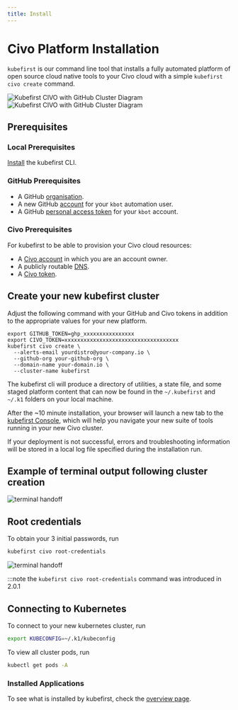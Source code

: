 ```yaml
---
title: Install
---
```


# Civo Platform Installation

`kubefirst` is our command line tool that installs a fully automated platform of open source cloud native tools to your Civo cloud with a simple `kubefirst civo create` command.

![Kubefirst CIVO with GitHub Cluster Diagram](../../../img/civo/github/installation-diagram-light.png#light-mode)![Kubefirst CIVO with GitHub Cluster Diagram](../../../img/civo/github/installation-diagram-dark.png#dark-mode)

## Prerequisites

### Local Prerequisites

[Install](../../overview.md#how-to-install-kubefirst-cli) the kubefirst CLI.

### GitHub Prerequisites

- A GitHub [organisation](https://docs.github.com/en/organizations/collaborating-with-groups-in-organizations/creating-a-new-organization-from-scratch).
- A new GitHub [account](https://docs.github.com/en/get-started/signing-up-for-github/signing-up-for-a-new-github-account) for your `kbot` automation user.
- A GitHub [personal access token](../../../explore/github-token.md) for your `kbot` account.

### Civo Prerequisites

For kubefirst to be able to provision your Civo cloud resources:

- A [Civo account](https://dashboard.civo.com/signup) in which you are an account owner.
- A publicly routable [DNS](https://www.civo.com/learn/configure-dns#adding-a-domain-name).
- A [Civo token](https://dashboard.civo.com/security).

## Create your new kubefirst cluster

Adjust the following command with your GitHub and Civo tokens in addition to the appropriate values for your new platform.

```shell
export GITHUB_TOKEN=ghp_xxxxxxxxxxxxxxxx
export CIVO_TOKEN=xxxxxxxxxxxxxxxxxxxxxxxxxxxxxxxxxxxx
kubefirst civo create \
  --alerts-email yourdistro@your-company.io \
  --github-org your-github-org \
  --domain-name your-domain.io \
  --cluster-name kubefirst
```

The kubefirst cli will produce a directory of utilities, a state file, and some staged platform content that can now be found in the `~/.kubefirst` and `~/.k1` folders on your local machine.

After the ~10 minute installation, your browser will launch a new tab to the [kubefirst Console](https://github.com/kubefirst/console), which will help you navigate your new suite of tools running in your new Civo cluster.

If your deployment is not successful, errors and troubleshooting information will be stored in a local log file specified during the installation run.

## Example of terminal output following cluster creation

![terminal handoff](../../../img/civo/github/handoff-screen.png)

## Root credentials

To obtain your 3 initial passwords, run

```bash
kubefirst civo root-credentials
```

![terminal handoff](../../../img/common/kubefirst/root-credentials.png)

:::note the `kubefirst civo root-credentials` command was introduced in 2.0.1

## Connecting to Kubernetes

To connect to your new kubernetes cluster, run

```bash
export KUBECONFIG=~/.k1/kubeconfig
```

To view all cluster pods, run

```bash
kubectl get pods -A
```

### Installed Applications

To see what is installed by kubefirst, check the [overview page](../../overview.md#platforms-details).

